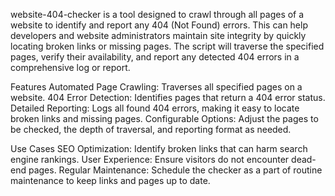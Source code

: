 
website-404-checker is a tool designed to crawl through all pages of a website to identify and report any 404 (Not Found) errors. This can help developers and website administrators maintain site integrity by quickly locating broken links or missing pages. The script will traverse the specified pages, verify their availability, and report any detected 404 errors in a comprehensive log or report.

Features
Automated Page Crawling: Traverses all specified pages on a website.
404 Error Detection: Identifies pages that return a 404 error status.
Detailed Reporting: Logs all found 404 errors, making it easy to locate broken links and missing pages.
Configurable Options: Adjust the pages to be checked, the depth of traversal, and reporting format as needed.

Use Cases
SEO Optimization: Identify broken links that can harm search engine rankings.
User Experience: Ensure visitors do not encounter dead-end pages.
Regular Maintenance: Schedule the checker as a part of routine maintenance to keep links and pages up to date.
